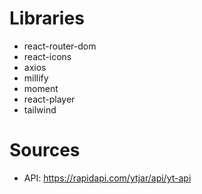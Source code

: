 
# Libraries

- react-router-dom
- react-icons
- axios
- millify
- moment
- react-player
- tailwind


# Sources

- API: https://rapidapi.com/ytjar/api/yt-api 